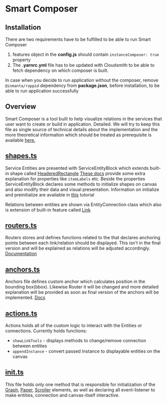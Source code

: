 # Smart Composer

## Installation

There are two requirements have to be fulfilled to be able to run Smart Composer

1. features object in the **config.js** should contain `instanceComposer: true` property
2. The **.yarnrc.yml** file has to be updated with Cloudsmith <TOKEN> to be able to fetch dependency on which composer is built.

In case when you decide to run application without the composer, remove `@inmanta/rappid` dependency from **package.json**, before installation, to be able to run application successfully

## Overview

Smart Composer is a tool built to help visualize relations in the services that user want to create or build in application.
Detailed.
We will try to keep this file as single source of technical details about the implementation and the more theoretical information which should be treated as prerequisite is available [here.](https://github.com/inmanta/designs/blob/master/composer/Composer-specifications.md)

## [shapes.ts](../src/UI/Components/Diagram/shapes.ts)

Service Entities are presented with ServiceEntityBlock which extends built-in shape called [HeaderedRectangle](https://resources.jointjs.com/docs/jointjs/v3.6/joint.html#shapes.standard.HeaderedRectangle)
[These docs](https://resources.jointjs.com/docs/rappid/v3.5/shapes.standard.html#Record) provide some extra explanation for properties like `itemLabels` etc.
Beside the properties ServiceEntityBlock declares some methods to initialize shapes on canvas and also modify their data and visual presentation.
Information on initialize and preinitialize are available in [this](https://resources.jointjs.com/tutorial/content-driven-element) tutorial

Relations between entities are shown via EntityConnection class which also is extension of built-in feature called [Link](https://resources.jointjs.com/docs/jointjs/v3.6/joint.html#dia.Link)

## [routers.ts](../src/UI/Components/Diagram/routers.ts)

Routers stores and defines functions related to the that declares anchoring points between each link/relation should be displayed.
This isn't in the final version and will be explained as relations will be adjusted accordingly.
[Documentation](https://resources.jointjs.com/docs/jointjs/v3.6/joint.html#routers)

## [anchors.ts](../src/UI/Components/Diagram/anchors.ts)

Anchors file defines custom anchor which calculates position in the bounding box(bbox). Likewise Router it will be changed and more detailed explanation will be provided as soon as final version of the anchors will be implemented.
[Docs](https://resources.jointjs.com/docs/jointjs/v3.6/joint.html#anchors)

## [actions.ts](../src/UI/Components/Diagram/actions.ts)

Actions holds all of the custom logic to interact with the Entities or connections.
Currently holds functions:

- `showLinkTools` - displays methods to change/remove connection between entities
- `appendInstance` - convert passed Instance to displayable entities on the canvas

## [init.ts](../src/UI/Components/Diagram/init.ts)

This file holds only one method that is responsible for initialization of the [Graph](https://resources.jointjs.com/docs/jointjs/v3.6/joint.html#dia.Graph), [Paper](https://resources.jointjs.com/docs/jointjs/v3.6/joint.html#dia.Paper), [Scroller](https://resources.jointjs.com/docs/rappid/v3.6/ui.PaperScroller.html) elements, as well as declaring all event-listener to make entities, connection and canvas-itself interactive.
